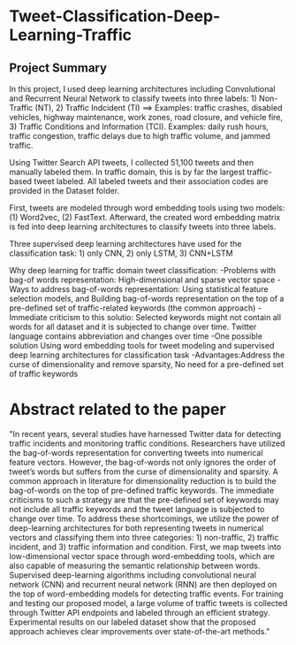 # Tweet-Classification-Deep-Learning-Traffic
## Project Summary
In this project, I used deep learning architectures including Convolutional and Recurrent Neural Network to classify tweets into three
labels: 1) Non-Traffic (NT), 2) Traffic Indcident (TI) ==> Examples: traffic crashes, disabled vehicles, highway maintenance, work zones,
road closure, and vehicle fire, 3) Traffic Conditions and Information (TCI). Examples: daily rush hours, traffic congestion, 
traffic delays due to high traffic volume, and jammed traffic.

Using Twitter Search API tweets, I collected 51,100 tweets and then manually labeled them. In traffic domain, this is by far the largest 
traffic-based tweet labeled. All labeled tweets and their association codes are provided in the Dataset folder. 

First, tweets are modeled through word embedding tools using two models: (1) Word2vec, (2) FastText.
Afterward, the created word embedding matrix is fed into deep learning architectures to classify tweets into three labels. 

Three supervised deep learning architectures have used for the classification task: 1) only CNN, 2) only LSTM, 3) CNN+LSTM

Why deep learning for traffic domain tweet classification:
-Problems with bag-of words representation: High-dimensional and sparse vector space
-Ways to address bag-of-words representation: Using statistical feature selection models, and Building bag-of-words representation on
the top of a pre-defined set of traffic-related keywords (the common approach)
-Immediate criticism to this solutio: Selected keywords might not contain all words for all dataset and it is subjected to change over time.
Twitter language contains abbreviation and changes over time
-One possible solution
 Using word embedding tools for tweet modeling and supervised deep learning architectures for classification task
-Advantages:Address the curse of dimensionality and remove sparsity, No need for a pre-defined set of traffic keywords

# Abstract related to the paper
"In recent years, several studies have harnessed Twitter data for detecting traffic incidents and monitoring traffic conditions. Researchers have utilized the bag-of-words representation for converting tweets into numerical feature vectors. However, the bag-of-words not only ignores the order of tweet’s words but suffers from the curse of dimensionality and sparsity. A common approach in literature for dimensionality reduction is to build the bag-of-words on the top of pre-defined traffic keywords. The immediate criticisms to such a strategy are that the pre-defined set of keywords may not include all traffic keywords and the tweet language is subjected to change over time. To address these shortcomings, we utilize the power of deep-learning architectures for both representing tweets in numerical vectors and classifying them into three categories: 1) non-traffic, 2) traffic incident, and 3) traffic information and condition. First, we map tweets into low-dimensional vector space through word-embedding tools, which are also capable of measuring the semantic relationship between words. Supervised deep-learning algorithms including convolutional neural network (CNN) and recurrent neural network (RNN) are then deployed on the top of word-embedding models for detecting traffic events. For training and testing our proposed model, a large volume of traffic tweets is collected through Twitter API endpoints and labeled through an efficient strategy. Experimental results on our labeled dataset show that the proposed approach achieves clear improvements over state-of-the-art methods."





